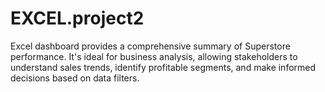 # EXCEL.project2
Excel dashboard provides a comprehensive summary of Superstore performance. It's ideal for business analysis, allowing stakeholders to understand sales trends, identify profitable segments, and make informed decisions based on data filters.
